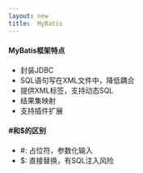 ```yaml
---
layout: new
title:  MyBatis
---
```




#### MyBatis框架特点

* 封装JDBC
* SQL语句写在XML文件中，降低耦合
* 提供XML标签，支持动态SQL
* 结果集映射
* 支持插件扩展

#### #和$的区别

* #: 占位符，参数化输入
* $: 直接替换，有SQL注入风险
